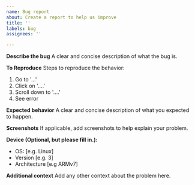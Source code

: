 ```yaml
---
name: Bug report
about: Create a report to help us improve
title: ''
labels: bug
assignees: ''

---
```


**Describe the bug**
A clear and concise description of what the bug is.

**To Reproduce**
Steps to reproduce the behavior:
1. Go to '...'
2. Click on '....'
3. Scroll down to '....'
4. See error

**Expected behavior**
A clear and concise description of what you expected to happen.

**Screenshots**
If applicable, add screenshots to help explain your problem.

**Device (Optional, but please fill in.):** 
- OS: [e.g. Linux]
 - Version [e.g. 3]
- Architecture [e.g ARMv7]

**Additional context**
Add any other context about the problem here.
